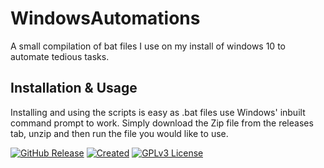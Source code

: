 # WindowsAutomations

A small compilation of bat files I use on my install of windows 10 to automate tedious tasks.

## Installation & Usage

Installing and using the scripts is easy as .bat files use Windows' inbuilt command prompt to work. Simply download the Zip file from the releases tab, unzip and then run the file you would like to use.

[![GitHub Release](https://img.shields.io/github/v/release/Garsooon/WindowsAutomations?label=Latest%20Release&style=for-the-badge)](https://github.com/Garsooon/WindowsAutomations/releases/latest)
[![Created](https://img.shields.io/static/v1?label=Created&message=2025-05-03&color=blueviolet&style=for-the-badge)](https://github.com/Garsooon/WindowsAutomations)
[![GPLv3 License](https://img.shields.io/badge/License-GPL%20v3-yellow.svg)](https://opensource.org/licenses/)
